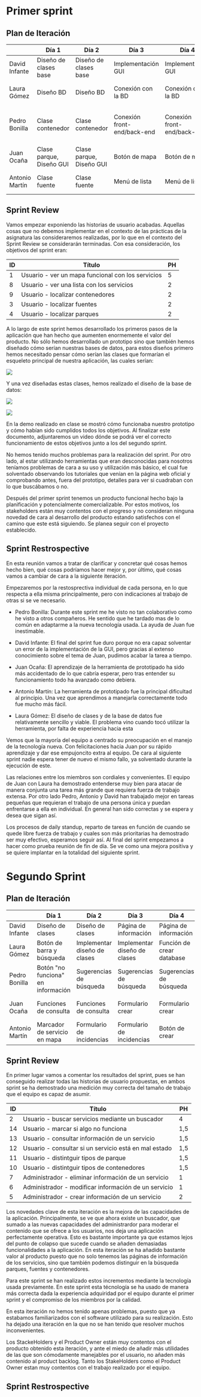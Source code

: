 # Primer sprint

## Plan de Iteración
|                | Día 1                    | Día 2                    | Día 3                       | Día 4                       | Día 5                                             | Día 6                   |
|----------------|--------------------------|--------------------------|-----------------------------|-----------------------------|---------------------------------------------------|-------------------------|
| David Infante  | Diseño de clases base    | Diseño de clases base    | Implementación GUI          | Implementación GUI          | Implementación GUI                                | Implementación GUI      |
| Laura Gómez    | Diseño BD                | Diseño BD                | Conexión con la BD          | Conexión con la BD          | Conexión con la BD, Interfaz de información       | Interfaz de información |
| Pedro Bonilla  | Clase contenedor         | Clase contenedor         | Conexión front-end/back-end | Conexión front-end/back-end | Conexión front-end/back-end, Botón de información | Botón de información    |
| Juan Ocaña     | Clase parque, Diseño GUI | Clase parque, Diseño GUI | Botón de mapa               | Botón de mapa               | Botón de mapa                                     |                         |
| Antonio Martín | Clase fuente             | Clase fuente             | Menú de lista               | Menú de lista               | Menú de lista, Conexión con API mapas             |                         |



## Sprint Review

Vamos empezar exponiendo las historias de usuario acabadas. Aquellas cosas que no debemos implementar en el contexto de las prácticas de la asignatura las consideraremos realizadas, por lo que en el contexto del Sprint Review se considerarán terminadas. Con esa consideración, los objetivos del sprint eran:

| ID   | Título                                            | PH   |
| ---- | ------------------------------------------------- | ---- |
| 1    | Usuario - ver un mapa funcional con los servicios | 5    |
| 8    | Usuario - ver una lista con los servicios         | 2    |
| 9    | Usuario - localizar contenedores                  | 2    |
| 3    | Usuario - localizar fuentes                       | 2    |
| 4    | Usuario - localizar parques                       | 2    |

A lo largo de este sprint hemos desarrollado los primeros pasos de la aplicación que han hecho que aumenten enormemente el valor del producto. No sólo hemos desarrollado un prototipo sino que también hemos diseñado cómo serían nuestras bases de datos, para estos diseños primero hemos necesitado pensar cómo serían las clases que formarían el esqueleto principal de nuestra aplicación, las cuales serían:

![](../imagenes/DiagramaClases.png)

Y una vez diseñadas estas clases, hemos realizado el diseño de la base de datos:

![](../imagenes/EntidadRelacion.png)

![](../imagenes/PasoATablas.png)

En la demo realizado en clase se mostró cómo funcionaba nuestro prototipo y cómo habían sido cumplidos todos los objetivos. Al finalizar este documento, adjuntaremos un video dónde se podrá ver el correcto funcionamiento de estos objetivos junto a los del segundo sprint.

No hemos tenido muchos problemas para la realización del sprint. Por otro lado, al estar utilizando herramientas que eran desconocidas para nosotros teníamos problemas de cara a su uso y utilización más básico, el cual fue solventado observando los tutoriales que venían en la página web oficial y comprobando antes, fuera del prototipo, detalles para ver si cuadraban con lo que buscábamos o no.

Después del primer sprint tenemos un producto funcional hecho bajo la planificación y potencialmente comercializable. Por estos motivos, los stakeholders están muy contentos con el progreso y no consideran ninguna novedad de cara al desarrollo del producto estando satisfechos con el camino que este está siguiendo. Se planea seguir con el proyecto establecido.

## Sprint Restrospective

En esta reunión vamos a tratar de clarificar y concretar qué cosas hemos hecho bien, qué cosas podríamos hacer mejor y, por último, qué cosas vamos a cambiar de cara a la siguiente iteración.

Empezaremos por la restosprectiva individual de cada persona, en lo que respecta a ella misma principalmente, pero con indicaciones al trabajo de otras si se ve necesario.

- Pedro Bonilla: Durante este sprint me he visto no tan colaborativo como he visto a otros compañeros. He sentido que he tardado mas de lo común en adaptarme a la nueva tecnología usada. La ayuda de Juan fue inestimable.

- David Infante: El final del sprint fue duro porque no era capaz solventar un error de la implementación de la GUI, pero gracias al extenso conocimiento sobre el tema de Juan, pudimos acabar la tarea a tiempo.

- Juan Ocaña: El aprendizaje de la herramienta de prototipado ha sido más accidentado de lo que cabría esperar, pero tras entender su funcionamiento todo ha avanzado como debiera.

- Antonio Martín: La herramienta de prototipado fue la principal dificultad al principio. Una vez que aprendimos a manejarla correctamente todo fue mucho más fácil.

- Laura Gómez: El diseño de clases y de la base de datos fue relativamente sencillo y viable. El problema vino cuando tocó utilizar la herramienta, por falta de experiencia hacia esta


Vemos que la mayoría del equipo a centrado su preocupación en el manejo de la tecnología nueva. Con felicitaciones hacia Juan por su rápido aprendizaje y dar ese empujoncito extra al equipo. De cara al siguiente sprint nadie espera tener de nuevo el mismo fallo, ya solventado durante la ejecución de este.


Las relaciones entre los miembros son cordiales y convenientes. El equipo de Juan con Laura ha demostrado entenderse muy bien para atacar de manera conjunta una tarea más grande que requiera fuerza de trabajo extensa. Por otro lado Pedro, Antonio y David han trabajado mejor en tareas pequeñas que requieran el trabajo de una persona única y puedan enfrentarse a ella en individual. En general han sido correctas y se espera y desea que sigan así.

Los procesos de daily standup, reparto de tareas en función de cuando se quede libre fuerza de trabajo y cuales son más prioritarias ha demostrado ser muy efectivo, esperamos seguir así. Al final del sprint empezamos a hacer como prueba reunión de fin de día. Se ve como una mejora positiva y se quiere implantar en la totalidad del siguiente sprint.


# Segundo Sprint

## Plan de Iteración
|                | Día 1                              | Día 2                        | Día 3                        | Día 4                     | Día 5                         |
|----------------|------------------------------------|------------------------------|------------------------------|---------------------------|-------------------------------|
| David Infante  | Diseño de clases                   | Diseño de clases             | Página de información        | Página de información     | Formulario modificar          |
| Laura Gómez    | Botón de barra y búsqueda          | Implementar diseño de clases | Implementar diseño de clases | Función de crear database | Función de borrado database   |
| Pedro Bonilla  | Botón "no funciona" en información | Sugerencias de búsqueda      | Sugerencias de búsqueda      | Sugerencias de búsqueda   | Botón de modificar            |
| Juan Ocaña     | Funciones de consulta              | Funciones de consulta        | Formulario crear             | Formulario crear          | Botón borrar (en información) |
| Antonio Martín | Marcador de servicio en mapa       | Formulario de incidencias    | Formulario de incidencias    | Botón de crear            | Función de modificar database |


## Sprint Review

En primer lugar vamos a comentar los resultados del sprint, pues se han conseguido realizar todas las historias de usuario propuestas, en ambos sprint se ha demostrado una medición muy correcta del tamaño de trabajo que el equipo es capaz de asumir.


|   ID | Título                                                | PH   |
| ---- | -------------------------------------------------     | ---- |
|    2 | Usuario - buscar servicios mediante un buscador       | 4    |
|   14 | Usuario - marcar si algo no funciona                  | 1,5  |
|   13 | Usuario - consultar información de un servicio        | 1,5  |
|   12 | Usuario - consultar si un servicio está en mal estado | 1,5  |
|   11 | Usuario - distintguir tipos de parque                 | 1,5  |
|   10 | Usuario - distintguir tipos de contenedores           | 1,5  |
|    7 | Administrador - eliminar información de un servicio   | 1    |
|    6 | Administrador - modificar información de un servicio  | 1    |
|    5 | Administrador - crear información de un servicio      | 2    |


Los novedades clave de esta iteración es la mejora de las capacidades de la aplicación. Principalmente, se ve que ahora existe un buscador, que sumado a las nuevas capacidades del administrardor para moderar el contenido que se ofrece a los usuarios, nos deja una aplicación perfectamente operativa. Esto es bastante importante ya que estamos lejos del punto de colapso que sucede cuando se añaden demasiadas funcionalidades a la aplicación. En esta iteración se ha añadido bastante valor al producto puesto que no solo tenemos las páginas de información de los servicios, sino que también podemos distinguir en la búsqueda parques, fuentes y contenedores. 

Para este sprint se han realizado estos incrementos mediante la tecnología usada previamente. En este sprint esta técnología se ha usado de manera más correcta dada la experiencia adquiridad por el equipo durante el primer sprint y el compromiso de los miembros por la calidad.

En esta iteración no hemos tenido apenas problemas, puesto que ya estabamos familiarizados con el software utilizado para su realización. Esto ha dejado una iteración en la que no se han tenido que resolver muchos inconvenientes.

Los StackeHolders y el Product Owner están muy contentos con el producto obtenido esta iteración, y ante el miedo de añadir más utilidades de las que son cómodamente manejables por el usuario, no añaden más contenido al product backlog. Tanto los StakeHolders como el Product Owner estan muy contentos con el trabajo realizado por el equipo. 


## Sprint Restrospective
